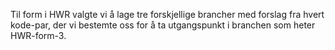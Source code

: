 Til form i HWR valgte vi å lage tre forskjellige brancher med forslag fra hvert kode-par, der vi bestemte oss for å ta utgangspunkt i branchen som heter HWR-form-3.
